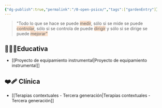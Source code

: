 ```yaml
---
{"dg-publish":true,"permalink":"/0-open-psico/","tags":["gardenEntry"]}
---
```


> "Todo lo que se hace se puede <span style="background:rgba(240, 107, 5, 0.2)">medir</span>, sólo si se mide se puede <span style="background:rgba(240, 107, 5, 0.2)">controlar</span>, sólo si se controla de puede <span style="background:rgba(240, 107, 5, 0.2)">dirigir</span> y sólo si se dirige se puede <span style="background:rgba(240, 107, 5, 0.2)">mejorar"


## 👩🏽‍🎓Educativa
- [[Proyecto de equipamiento instrumental\|Proyecto de equipamiento instrumental]]

## ❤️‍🩹 Clínica
- [[Terapias contextuales - Tercera generación\|Terapias contextuales - Tercera generación]]
